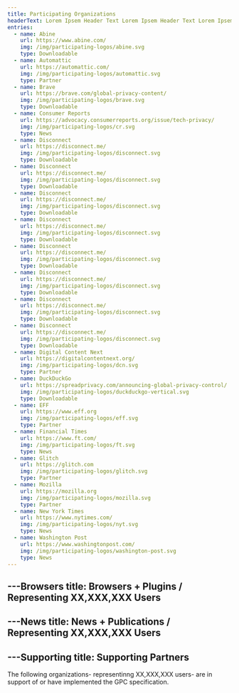 ```yaml
---
title: Participating Organizations
headerText: Lorem Ipsem Header Text Lorem Ipsem Header Text Lorem Ipsem Header Text Lorem Ipsem Header Text
entries:
  - name: Abine
    url: https://www.abine.com/
    img: /img/participating-logos/abine.svg
    type: Downloadable
  - name: Automattic
    url: https://automattic.com/
    img: /img/participating-logos/automattic.svg
    type: Partner
  - name: Brave
    url: https://brave.com/global-privacy-content/
    img: /img/participating-logos/brave.svg
    type: Downloadable
  - name: Consumer Reports
    url: https://advocacy.consumerreports.org/issue/tech-privacy/
    img: /img/participating-logos/cr.svg
    type: News
  - name: Disconnect
    url: https://disconnect.me/
    img: /img/participating-logos/disconnect.svg
    type: Downloadable
  - name: Disconnect
    url: https://disconnect.me/
    img: /img/participating-logos/disconnect.svg
    type: Downloadable
  - name: Disconnect
    url: https://disconnect.me/
    img: /img/participating-logos/disconnect.svg
    type: Downloadable
  - name: Disconnect
    url: https://disconnect.me/
    img: /img/participating-logos/disconnect.svg
    type: Downloadable
  - name: Disconnect
    url: https://disconnect.me/
    img: /img/participating-logos/disconnect.svg
    type: Downloadable
  - name: Disconnect
    url: https://disconnect.me/
    img: /img/participating-logos/disconnect.svg
    type: Downloadable
  - name: Disconnect
    url: https://disconnect.me/
    img: /img/participating-logos/disconnect.svg
    type: Downloadable
  - name: Disconnect
    url: https://disconnect.me/
    img: /img/participating-logos/disconnect.svg
    type: Downloadable
  - name: Digital Content Next
    url: https://digitalcontentnext.org/
    img: /img/participating-logos/dcn.svg
    type: Partner
  - name: DuckDuckGo
    url: https://spreadprivacy.com/announcing-global-privacy-control/
    img: /img/participating-logos/duckduckgo-vertical.svg
    type: Downloadable
  - name: EFF
    url: https://www.eff.org
    img: /img/participating-logos/eff.svg
    type: Partner
  - name: Financial Times
    url: https://www.ft.com/
    img: /img/participating-logos/ft.svg
    type: News
  - name: Glitch
    url: https://glitch.com
    img: /img/participating-logos/glitch.svg
    type: Partner
  - name: Mozilla
    url: https://mozilla.org
    img: /img/participating-logos/mozilla.svg
    type: Partner
  - name: New York Times
    url: https://www.nytimes.com/
    img: /img/participating-logos/nyt.svg
    type: News
  - name: Washington Post
    url: https://www.washingtonpost.com/
    img: /img/participating-logos/washington-post.svg
    type: News
---
```


---Browsers
title: Browsers + Plugins / Representing XX,XXX,XXX Users
---

---News
title: News + Publications / Representing XX,XXX,XXX Users
---

---Supporting
title: Supporting Partners
---

The following organizations- representinng XX,XXX,XXX users- are in support of or have implemented the GPC specification.

